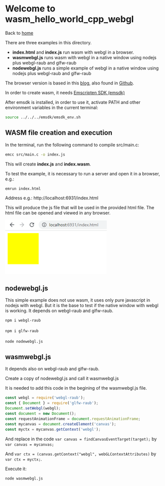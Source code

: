 # Welcome to wasm_hello_world_cpp_webgl

Back to [home](../readme.md)

There are three examples in this directory.

* **index.html** and **index.js** run wasm with webgl in a browser.
* **wasmwebgl.js** runs wasm with webgl in a native window using nodejs plus webgl-raub and glfw-raub
* **nodewebgl.js** runs a simple example of webgl in a native window using nodejs plus webgl-raub and glfw-raub

The browser version is based in this [blog](https://blog.feather.systems/WebGL.html), also found in [Github](https://github.com/AO-Design-Inc/webGL-with-emscripten).

In order to create wasm, it needs [Emscripten SDK (emsdk)](../readme.md#Installing-the-C-Emscripten-SDK)

After emsdk is installed, in order to use it, activate PATH and other environment variables in the current terminal:

```bash
source ../../../emsdk/emsdk_env.sh
```

## WASM file creation and execution

In the terminal, run the following command to compile src/main.c:

```bash
emcc src/main.c -o index.js
```
This will create **index.js** and **index.wasm**.

To test the example, it is necessary to run a server and open it in a browser, e.g.:

```bash
emrun index.html
```

Address e.g.: http://localhost:6931/index.html

This will produce the js file that will be used in the provided html file. The html file can be opened and viewed in any browser.

![Result](./result.png)

## nodewebgl.js

This simple example does not use wasm, it uses only pure javascript in nodejs with webgl. But it is the base to test if the native window with webgl is working.
It depends on webgl-raub and glfw-raub.

```bash
npm i webgl-raub

npm i glfw-raub

node nodewebgl.js
```

## wasmwebgl.js

It depends also on webgl-raub and glfw-raub.

Create a copy of nodewebgl.js and call it wasmwebgl.js

It is needed to add this code in the begining of the wasmwebgl.js file.

```javascript
const webgl = require('webgl-raub');
const { Document } = require('glfw-raub');
Document.setWebgl(webgl);
const document = new Document();
const requestAnimationFrame = document.requestAnimationFrame;
const mycanvas = document.createElement('canvas');
const myctx = mycanvas.getContext('webgl');

```

And replace in the code ```var canvas = findCanvasEventTarget(target);``` by ```var canvas = mycanvas;```

And ```var ctx = (canvas.getContext("webgl", webGLContextAttributes)``` by ```var ctx = myctx;```.

Execute it:

```bash
node wasmwebgl.js
```